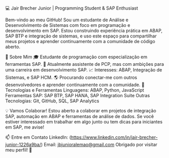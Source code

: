 💻 Jair Brecher Junior | Programming Student & SAP Enthusiast

Bem-vindo ao meu GitHub! Sou um estudante de Análise e Desenvolvimento de Sistemas com foco em programação e desenvolvimento em SAP. Estou construindo experiência prática em ABAP, SAP BTP e integração de sistemas, e uso este espaço para compartilhar meus projetos e aprender continuamente com a comunidade de código aberto.

🚀 Sobre Mim
🎓 Estudante de programação com especialização em ferramentas SAP.
💼 Atualmente assistente de PCP, mas com ambições para uma carreira em desenvolvimento SAP.
📈 Interesses: ABAP, Integração de Sistemas, e SAP HCM.
🌎 Procurando conectar-me com outros desenvolvedores e aprender continuamente com a comunidade.
🔧 Tecnologias e Ferramentas
Linguagens: ABAP, Python, JavaScript
Ferramentas SAP: SAP BTP, SAP HANA, SAP Integration Suite
Outras Tecnologias: Git, GitHub, SQL, SAP Analytics

💡 Vamos Colaborar!
Estou aberto a colaborar em projetos de integração SAP, automação em ABAP e ferramentas de análise de dados. Se você estiver interessado em trabalhar em algo junto ou tem dicas para iniciantes em SAP, me avise!

📫 Entre em Contato
LinkedIn: (https://www.linkedin.com/in/jair-brecher-junior-1226a9ba/)
Email: jbjunioralemao@gmail.com
Obrigado por visitar meu perfil! 🙌
